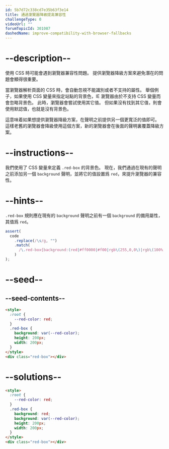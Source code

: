 ```yaml
---
id: 5b7d72c338cd7e35b63f3e14
title: 通過瀏覽器降級提高兼容性
challengeType: 0
videoUrl: ""
forumTopicId: 301087
dashedName: improve-compatibility-with-browser-fallbacks
---
```


# --description--

使用 CSS 時可能會遇到瀏覽器兼容性問題。 提供瀏覽器降級方案來避免潛在的問題會顯得很重要。

當瀏覽器解析頁面的 CSS 時，會自動忽視不能識別或者不支持的屬性。 舉個例子，如果使用 CSS 變量來指定站點的背景色，IE 瀏覽器由於不支持 CSS 變量而會忽略背景色。 此時，瀏覽器會嘗試使用其它值。 但如果沒有找到其它值，則會使用默認值，也就是沒有背景色。

這意味着如果想提供瀏覽器降級方案，在聲明之前提供另一個更寬泛的值即可。 這樣老舊的瀏覽器會降級使用這個方案，新的瀏覽器會在後面的聲明裏覆蓋降級方案。

# --instructions--

我們使用了 CSS 變量來定義 `.red-box` 的背景色。 現在，我們通過在現有的聲明之前添加另一個 `background` 聲明，並將它的值設置爲 `red`，來提升瀏覽器的兼容性。

# --hints--

`.red-box` 規則應在現有的 `background` 聲明之前有一個 `background` 的備用屬性，其值爲 `red`。

```js
assert(
  code
    .replace(/\s/g, "")
    .match(
      /\.red-box{background:(red|#ff0000|#f00|rgb\(255,0,0\)|rgb\(100%,0%,0%\)|hsl\(0,100%,50%\));background:var\(--red-color\);height:200px;width:200px;}/gi
    )
);
```

# --seed--

## --seed-contents--

```html
<style>
  :root {
    --red-color: red;
  }
  .red-box {
    background: var(--red-color);
    height: 200px;
    width: 200px;
  }
</style>
<div class="red-box"></div>
```

# --solutions--

```html
<style>
  :root {
    --red-color: red;
  }
  .red-box {
    background: red;
    background: var(--red-color);
    height: 200px;
    width: 200px;
  }
</style>
<div class="red-box"></div>
```

